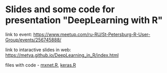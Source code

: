 # Slides and some code for presentation "DeepLearning with R"

link to event: https://www.meetup.com/ru-RU/St-Petersburg-R-User-Group/events/256745888/

link to intaractive slides in web: https://metya.github.io/DeepLearning_in_R/index.html

files with code - [mxnet.R](https://github.com/metya/DeepLearning_in_R/blob/master/keras.R), [keras.R](https://github.com/metya/DeepLearning_in_R/blob/master/mxnet.R) 


